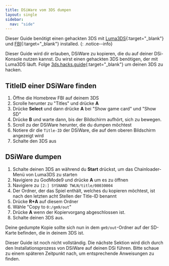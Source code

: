 ```yaml
---
title: DSiWare vom 3DS dumpen
layout: single
sidebar:
  nav: "side"
---
```


Dieser Guide benötigt einen gehackten 3DS mit [Luma3DS](https://github.com/AuroraWright/Luma3DS){:target="_blank"} und [FBI](https://github.com/Steveice10/FBI){:target="_blank"} installed.
{: .notice--info}

Dieser Guide wird dir erlauben, DSiWare zu kopieren, die du auf deiner DSi-Konsole nutzen kannst. Du wirst einen gehackten 3DS benötigen, der mit Luma3DS läuft. Folge [3ds.hacks.guide](3ds.hacks.guide/de_DE/){:target="_blank"} um deinen 3DS zu hacken.

## TitleID einer DSiWare finden
1. Öffne die Homebrew FBI auf deinem 3DS
2. Scrolle herunter zu "Titles" und drücke **A**
3. Drücke **Select** und dann drücke **A** bei "Show game card" und "Show SD"
4. Drücke **B** und warte dann, bis der Bildschirm aufhört, sich zu bewegen.
5. Scroll zu der DSiWare herunter, die du dumpen möchtest
6. Notiere dir die `Title-ID` der DSiWare, die auf dem oberen Bildschirm angezeigt wird
7. Schalte den 3DS aus

## DSiWare dumpen
1. Schalte deinen 3DS an während du **Start** drückst, um das Chainloader-Menü von Luma3DS zu starten
2. Navigiere zu GodMode9 und drücke **A** um es zu öffnen
3. Navigiere zu `[2:] SYSNAND TWLN/title/00030004`
4. Der Ordner, der das Spiel enthält, welches du kopieren möchtest, ist nach den letzten acht Stellen der Title-ID benannt
5. Drücke **R+A** auf diesem Ordner
6. Wähle "Copy to `0:/gm9/out`"
7. Drücke **A** wenn der Kopiervorgang abgeschlossen ist.
8. Schalte deinen 3DS aus.

Deine gedumpte Kopie sollte sich nun in dem `gm9/out`-Ordner auf der SD-Karte befinden, die in deinem 3DS ist.

Dieser Guide ist noch nicht vollständig. Die nächste Sektion wird dich durch den Installationsprozess von DSiWare auf deinen DSi führen. Bitte schaue zu einem späteren Zeitpunkt nach, um entsprechende Anweisungen zu finden.